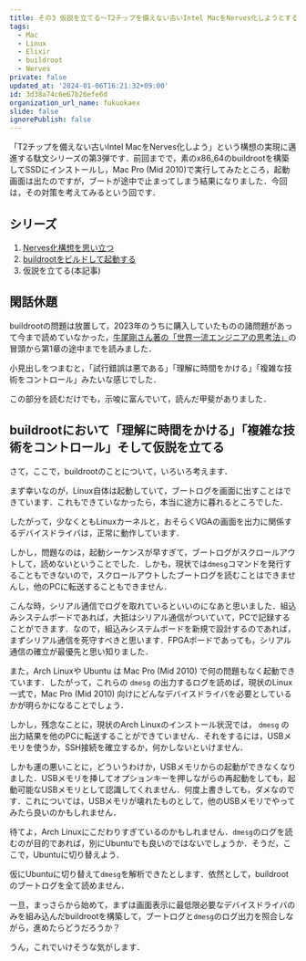 ```yaml
---
title: その3 仮説を立てる〜T2チップを備えない古いIntel MacをNerves化しようとする日々
tags:
  - Mac
  - Linux
  - Elixir
  - buildroot
  - Nerves
private: false
updated_at: '2024-01-06T16:21:32+09:00'
id: 3d38a74c6e67b26efe6d
organization_url_name: fukuokaex
slide: false
ignorePublish: false
---
```

「T2チップを備えない古いIntel MacをNerves化しよう」という構想の実現に邁進する駄文シリーズの第3弾です．前回までで，素のx86_64のbuildrootを構築してSSDにインストールし，Mac Pro (Mid 2010)で実行してみたところ，起動画面は出たのですが，ブートが途中で止まってしまう結果になりました．今回は，その対策を考えてみるという回です．

## シリーズ

1. [Nerves化構想を思い立つ](https://qiita.com/zacky1972/items/d1da49dedfaafae57cbb)
1. [buildrootをビルドして起動する](https://qiita.com/zacky1972/items/4ce0032514978a7d2f1f)
1. 仮説を立てる(本記事)

## 閑話休題

buildrootの問題は放置して，2023年のうちに購入していたものの諸問題があって今まで読めていなかった，[牛尾剛さん著の「世界一流エンジニアの思考法」](https://books.bunshun.jp/ud/book/num/9784163917689)の冒頭から第1章の途中までを読みました．

小見出しをつまむと，「試行錯誤は悪である」「理解に時間をかける」「複雑な技術をコントロール」みたいな感じでした．

この部分を読むだけでも，示唆に富んでいて，読んだ甲斐がありました．

## buildrootにおいて「理解に時間をかける」「複雑な技術をコントロール」そして仮説を立てる

さて，ここで，buildrootのことについて，いろいろ考えます．

まず幸いなのが，Linux自体は起動していて，ブートログを画面に出すことはできています．これもできていなかったら，本当に途方に暮れるところでした．

したがって，少なくともLinuxカーネルと，おそらくVGAの画面を出力に関係するデバイスドライバは，正常に動作しています．

しかし，問題なのは，起動シーケンスが早すぎて，ブートログがスクロールアウトして，読めないということでした．しかも，現状では`dmesg`コマンドを発行することもできないので，スクロールアウトしたブートログを読むことはできませんし，他のPCに転送することもできません．

こんな時，シリアル通信でログを取れているといいのになあと思いました．組込みシステムボードであれば，大抵はシリアル通信がついていて，PCで記録することができます．なので，組込みシステムボードを新規で設計するのであれば，まずシリアル通信を死守すべきと思います．FPGAボードであっても，シリアル通信の確立が最優先と思い知りました．

また，Arch Linuxや Ubuntu は Mac Pro (Mid 2010) で何の問題もなく起動できています．したがって，これらの `dmesg` の出力するログを読めば，現状のLinux一式で，Mac Pro (Mid 2010) 向けにどんなデバイスドライバを必要としているかが明らかになることでしょう．

しかし，残念なことに，現状のArch Linuxのインストール状況では， `dmesg` の出力結果を他のPCに転送することができていません．それをするには，USBメモリを使うか，SSH接続を確立するか，何かしないといけません．

しかも運の悪いことに，どういうわけか，USBメモリからの起動ができなくなりました．USBメモリを挿してオプションキーを押しながらの再起動をしても，起動可能なUSBメモリとして認識してくれません．何度上書きしても，ダメなのです．これについては，USBメモリが壊れたものとして，他のUSBメモリでやってみたら良いのかもしれません．

待てよ，Arch Linuxにこだわりすぎているのかもしれません．`dmesg`のログを読むのが目的であれば，別にUbuntuでも良いのではないでしょうか．そうだ，ここで，Ubuntuに切り替えよう．

仮にUbuntuに切り替えて`dmesg`を解析できたとします．依然として，buildrootのブートログを全て読めません．

一旦，まっさらから始めて，まずは画面表示に最低限必要なデバイスドライバのみを組み込んだbuildrootを構築して，ブートログと`dmesg`のログ出力を照合しながら，進めたらどうだろうか？

うん，これでいけそうな気がします．


